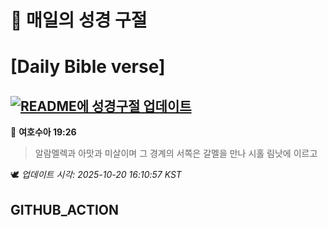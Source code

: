 # 🙏 매일의 성경 구절
# [Daily Bible verse]
## [![README에 성경구절 업데이트](https://github.com/DONGSUKA/first_test/actions/workflows/update-readme-bible.yml/badge.svg)](https://github.com/DONGSUKA/first_test/actions/workflows/update-readme-bible.yml)
<!-- START_BIBLE_VERSE -->
📖 **여호수아 19:26**
> 알람멜렉과 아맛과 미살이며 그 경계의 서쪽은 갈멜을 만나 시홀 림낫에 이르고

🕊️ _업데이트 시각: 2025-10-20 16:10:57 KST_
  <!-- END_BIBLE_VERSE -->
## GITHUB_ACTION
